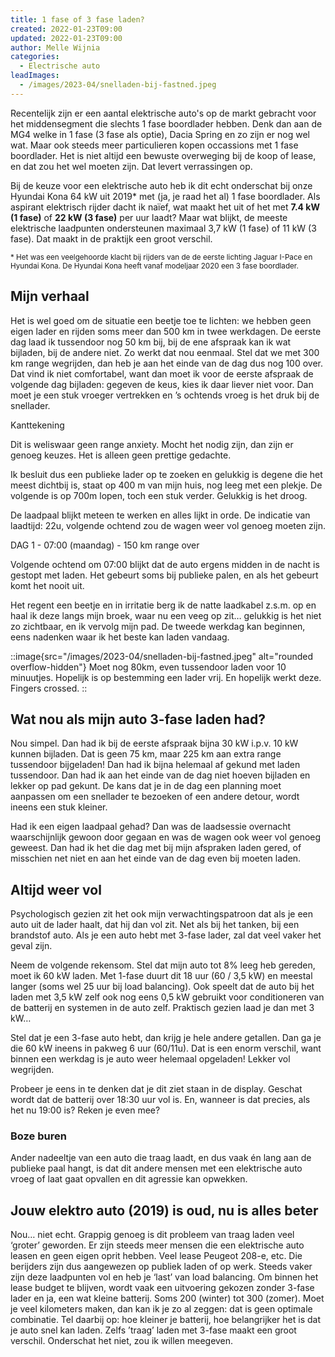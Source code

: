 ```yaml
---
title: 1 fase of 3 fase laden?
created: 2022-01-23T09:00
updated: 2022-01-23T09:00
author: Melle Wijnia
categories:
  - Electrische auto
leadImages:
  - /images/2023-04/snelladen-bij-fastned.jpeg
---
```


Recentelijk zijn er een aantal elektrische auto's op de markt gebracht voor het middensegment die slechts 1 fase boordlader hebben.
Denk dan aan de MG4 welke in 1 fase (3 fase als optie), Dacia Spring en zo zijn er nog wel wat.
Maar ook steeds meer particulieren kopen occassions met 1 fase boordlader.
Het is niet altijd een bewuste overweging bij de koop of lease, en dat zou het wel moeten zijn.
Dat levert verrassingen op.

Bij de keuze voor een elektrische auto heb ik dit echt onderschat bij onze Hyundai Kona 64 kW uit 2019* met (ja, je raad het al) 1 fase boordlader. Als aspirant elektrisch rijder dacht ik naïef, wat maakt het uit of het met **7.4 kW (1 fase)** of **22 kW (3 fase)** per uur laadt? Maar wat blijkt, de meeste elektrische laadpunten ondersteunen maximaal 3,7 kW (1 fase) of 11 kW (3 fase). Dat maakt in de praktijk een groot verschil.

<small class="block">* Het was een veelgehoorde klacht bij rijders van de de eerste lichting Jaguar I-Pace en Hyundai Kona. De Hyundai Kona heeft vanaf modeljaar 2020 een 3 fase boordlader.</small>

## Mijn verhaal

Het is wel goed om de situatie een beetje toe te lichten: we hebben geen eigen lader en rijden soms meer dan 500 km in twee werkdagen. De eerste dag laad ik tussendoor nog 50 km bij, bij de ene afspraak kan ik wat bijladen, bij de andere niet. Zo werkt dat nou eenmaal. Stel dat we met 300 km range wegrijden, dan heb je aan het einde van de dag dus nog 100 over. Dat vind ik niet comfortabel, want dan moet ik voor de eerste afspraak de volgende dag bijladen: gegeven de keus, kies ik daar liever niet voor. Dan moet je een stuk vroeger vertrekken en ’s ochtends vroeg is het druk bij de snellader.

<div class="mt-6 ml-6 mb-6 float-right max-w-[350px]">
  <span class="text-cta-default uppercase text-sm tracking-wide font-black">
    Kanttekening
  </span>
  <p class="font-italic">
    Dit is weliswaar geen range anxiety.
    Mocht het nodig zijn, dan zijn er genoeg keuzes. Het is alleen geen prettige gedachte.
  </p>
</div>

Ik besluit dus een publieke lader op te zoeken en gelukkig is degene die het meest dichtbij is, staat op 400 m van mijn huis, nog leeg met een plekje. De volgende is op 700m lopen, toch een stuk verder. Gelukkig is het droog.

De laadpaal blijkt meteen te werken en alles lijkt in orde. De indicatie van laadtijd: 22u, volgende ochtend zou de wagen weer vol genoeg moeten zijn.

<p>
  <span class="text-sm text-cta-default uppercase tracking-wide font-black">
    DAG 1 - 07:00 (maandag)
  </span>
  <span class="text-sm"> - 150 km range over</span>
</p>

Volgende ochtend om 07:00 blijkt dat de auto ergens midden in de nacht is gestopt met laden. Het gebeurt soms bij publieke palen, en als het gebeurt komt het nooit uit.

Het regent een beetje en in irritatie berg ik de natte laadkabel z.s.m. op en haal ik deze langs mijn broek, waar nu een veeg op zit… gelukkig is het niet zo zichtbaar, en ik vervolg mijn pad. De tweede werkdag kan beginnen, eens nadenken waar ik het beste kan laden vandaag.

::image{src="/images/2023-04/snelladen-bij-fastned.jpeg" alt="rounded overflow-hidden"}
  Moet nog 80km, even tussendoor laden voor 10 minuutjes. Hopelijk is op bestemming een lader vrij. En hopelijk werkt deze. Fingers crossed.
::

## Wat nou als mijn auto 3-fase laden had?

Nou simpel. Dan had ik bij de eerste afspraak bijna 30 kW i.p.v. 10 kW kunnen bijladen. Dat is geen 75 km, maar 225 km aan extra range tussendoor bijgeladen! Dan had ik bijna helemaal af gekund met laden tussendoor. Dan had ik aan het einde van de dag niet hoeven bijladen en lekker op pad gekunt. De kans dat je in de dag een planning moet aanpassen om een snellader te bezoeken of een andere detour, wordt ineens een stuk kleiner.

Had ik een eigen laadpaal gehad? Dan was de laadsessie overnacht waarschijnlijk gewoon door gegaan en was de wagen ook weer vol genoeg geweest. Dan had ik het die dag met bij mijn afspraken laden gered, of misschien net niet en aan het einde van de dag even bij moeten laden.

## Altijd weer vol
Psychologisch gezien zit het ook mijn verwachtingspatroon dat als je een auto uit de lader haalt, dat hij dan vol zit. Net als bij het tanken, bij een brandstof auto. Als je een auto hebt met 3-fase lader, zal dat veel vaker het geval zijn.

Neem de volgende rekensom. Stel dat mijn auto tot 8% leeg heb gereden, moet ik 60 kW laden. Met 1-fase duurt dit 18 uur (60 / 3,5 kW) en meestal langer (soms wel 25 uur bij load balancing). Ook speelt dat de auto bij het laden met 3,5 kW zelf ook nog eens 0,5 kW gebruikt voor conditioneren van de batterij en systemen in de auto zelf. Praktisch gezien laad je dan met 3 kW…

Stel dat je een 3-fase auto hebt, dan krijg je hele andere getallen. Dan ga je die 60 kW ineens in pakweg 6 uur (60/11u). Dat is een enorm verschil, want binnen een werkdag is je auto weer helemaal opgeladen! Lekker vol wegrijden.

Probeer je eens in te denken dat je dit ziet staan in de display. Geschat wordt dat de batterij over 18:30 uur vol is. En, wanneer is dat precies, als het nu 19:00 is? Reken je even mee?

### Boze buren

Ander nadeeltje van een auto die traag laadt, en dus vaak én lang aan de publieke paal hangt, is dat dit andere mensen met een elektrische auto vroeg of laat gaat opvallen en dit agressie kan opwekken.

## Jouw elektro auto (2019) is oud, nu is alles beter

Nou… niet echt. Grappig genoeg is dit probleem van traag laden veel ‘groter’ geworden. Er zijn steeds meer mensen die een elektrische auto leasen en geen eigen oprit hebben. Veel lease Peugeot 208-e, etc. Die berijders zijn dus aangewezen op publiek laden of op werk. Steeds vaker zijn deze laadpunten vol en heb je ‘last’ van load balancing. Om binnen het lease budget te blijven, wordt vaak een uitvoering gekozen zonder 3-fase lader en ja, een wat kleine batterij. Soms 200 (winter) tot 300 (zomer). Moet je veel kilometers maken, dan kan ik je zo al zeggen: dat is geen optimale combinatie. Tel daarbij op: hoe kleiner je batterij, hoe belangrijker het is dat je auto snel kan laden. Zelfs ’traag’ laden met 3-fase maakt een groot verschil. Onderschat het niet, zou ik willen meegeven.
